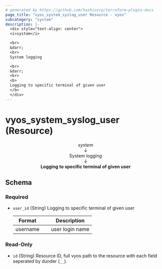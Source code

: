 ```yaml
---
# generated by https://github.com/hashicorp/terraform-plugin-docs
page_title: "vyos_system_syslog_user Resource - vyos"
subcategory: "system"
description: |-
  <div style="text-align: center">
  <i>system</i>

  <br>
  &darr;
  <br>
  System logging

  <br>
  &darr;
  <br>
  <b>
  Logging to specific terminal of given user
  </b>
  </div>
---
```


# vyos_system_syslog_user (Resource)

<div style="text-align: center">
<i>system</i>

<br>
&darr;
<br>
System logging

<br>
&darr;
<br>
<b>
Logging to specific terminal of given user
</b>
</div>



<!-- schema generated by tfplugindocs -->
## Schema

### Required

- `user_id` (String) Logging to specific terminal of given user

    |  Format &emsp; | Description  |
    |----------|---------------|
    |  username  &emsp; |  user login name  |

### Read-Only

- `id` (String) Resource ID, full vyos path to the resource with each field seperated by dunder (`__`).
